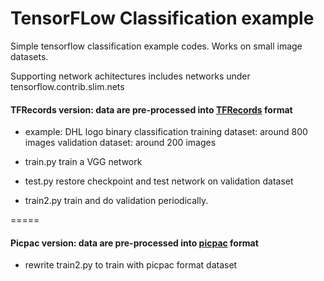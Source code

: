 # TensorFLow Classification example
Simple tensorflow classification example codes. Works on small image datasets.

Supporting network achitectures includes networks under tensorflow.contrib.slim.nets


#### TFRecords version: data are pre-processed into [TFRecords](https://www.tensorflow.org/programmers_guide/reading_data) format

 * example: DHL logo binary classification
    training dataset: around 800 images
    validation dataset: around 200 images

 * train.py train a VGG network

 * test.py restore checkpoint and test network on validation dataset

 * train2.py train and do validation periodically.

=====
#### Picpac version: data are pre-processed into [picpac](http://picpac.readthedocs.io/en/latest/) format
 * rewrite train2.py to train with picpac format dataset
